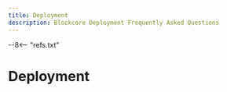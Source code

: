 ```yaml
---
title: Deployment
description: Blockcore Deployment Frequently Asked Questions
---
```

--8<-- "refs.txt"

# Deployment